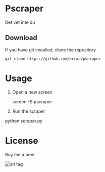 # Pscraper

Det vet inte du

## Download
If you have git installed, clone the repository

    git clone https://github.com/erraa/pscraper

# Usage
1. Open a new screen 

    screen -S pscraper
   
2. Run the scraper

  python scraper.py
  
# License

Buy me a beer

![alt tag](https://upload.wikimedia.org/wikipedia/en/thumb/9/95/Klauswunderlich.jpg/200px-Klauswunderlich.jpg)
